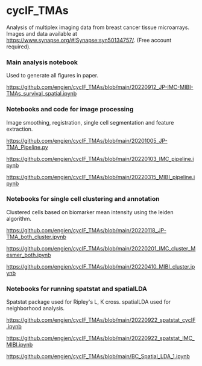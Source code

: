 # cycIF_TMAs
Analysis of multiplex imaging data from breast cancer tissue microarrays. Images and data available at https://www.synapse.org/#!Synapse:syn50134757/. (Free account required).


### Main analysis notebook

Used to generate all figures in paper.

https://github.com/engjen/cycIF_TMAs/blob/main/20220912_JP-IMC-MIBI-TMAs_survival_spatial.ipynb


### Notebooks and code for image processing

Image smoothing, registration, single cell segmentation and feature extraction. 

https://github.com/engjen/cycIF_TMAs/blob/main/20201005_JP-TMA_Pipeline.py

https://github.com/engjen/cycIF_TMAs/blob/main/20220103_IMC_pipeline.ipynb

https://github.com/engjen/cycIF_TMAs/blob/main/20220315_MIBI_pipeline.ipynb

### Notebooks for single cell clustering and annotation

Clustered cells based on biomarker mean intensity using the leiden algorithm.

https://github.com/engjen/cycIF_TMAs/blob/main/20220118_JP-TMA_both_cluster.ipynb

https://github.com/engjen/cycIF_TMAs/blob/main/20220201_IMC_cluster_Mesmer_both.ipynb

https://github.com/engjen/cycIF_TMAs/blob/main/20220410_MIBI_cluster.ipynb

### Notebooks for running spatstat and spatialLDA

Spatstat package used for Ripley's L, K cross. spatialLDA used for neighborhood analysis.

https://github.com/engjen/cycIF_TMAs/blob/main/20220922_spatstat_cycIF.ipynb

https://github.com/engjen/cycIF_TMAs/blob/main/20220922_spatstat_IMC_MIBI.ipynb

https://github.com/engjen/cycIF_TMAs/blob/main/BC_Spatial_LDA_1.ipynb

